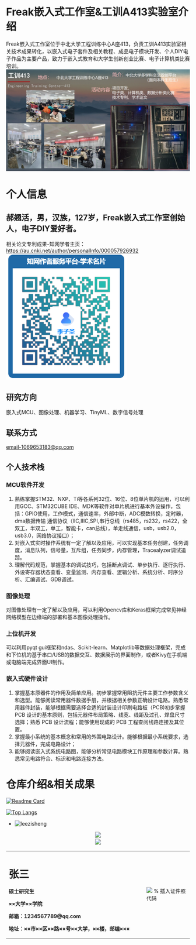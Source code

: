 # Freak嵌入式工作室&工训A413实验室介绍
  Freak嵌入式工作室位于中北大学工程训练中心A座413，负责工训A413实验室相关技术成果转化，以嵌入式电子套件及相关教程、成品电子模块开发、个人DIY电子作品为主要产品，致力于嵌入式教育和大学生创新创业比赛、电子计算机类比赛培训。
![实验室概览](https://github.com/leezisheng/leezisheng/blob/main/111.png)
# 个人信息
## 郝翘活，男，汉族，127岁，Freak嵌入式工作室创始人，电子DIY爱好者。
  相关论文专利成果-知网学者主页：https://au.cnki.net/author/personalInfo/000057926932
![相关论文专利成果](https://github.com/leezisheng/leezisheng/blob/main/6c2cb8b88dd6c158fcfbca3181094fa.png)
## 研究方向
  嵌入式MCU、图像处理、机器学习、TinyML、数字信号处理
## 联系方式
  email-1069653183@qq.com
## 个人技术栈
### MCU软件开发
  1. 熟练掌握STM32、NXP、Ti等各系列32位、16位、8位单片机的运用，可以利用GCC、STM32CUBE IDE、MDK等软件对单片机进行基本外设操作，包括：GPIO使用，工作模式，通信速率，外部中断，ADC模数转换，定时器，dma数据传输 通信协议（IIC,IIIC,SPI,串行总线（rs485，rs232，rs422，全双工，半双工，单工，智能卡，can总线），单走线通信，usb，usb2.0，usb3.0，网络协议接口）；
  2. 对嵌入式实时操作系统有一定了解以及应用，可以实现基本任务创建，任务调度，消息队列，信号量，互斥组，任务同步，内存管理，Tracealyzer调试追踪。
  3. 理解代码规范，掌握基本的调试技巧，包括断点调试、单步执行、逐行执行、外设寄存器状态查看、变量监测、内存查看、逻辑分析、系统分析、时序分析、汇编调试、GDB调试。
### 图像处理
  对图像处理有一定了解以及应用，可以利用Opencv库和Keras框架完成常见神经网络模型在边缘端的部署和基本图像处理操作。 
### 上位机开发
  可以利用pyqt gui框架和ndas、Scikit-learn、Matplotlib等数据处理框架，完成和下位机的基于串口/USB的数据交互、数据展示的界面制作，或者Kivy在手机端或电脑端完成界面UI制作。 
### 嵌入式硬件设计
  1. 掌握基本原器件的作用及简单应用。初步掌握常用阻抗元件主要工作参数含义和选型。能够阅读常用器件数据手册，并根据相关参数正确设计电路。熟悉常用器件封装，能够根据需要选择合适的封装设计印刷电路板（PCB)初步掌握 PCB 设计的基本原则，包括元器件布局策略、线宽、线距及过孔、焊盘尺寸选择；熟悉 PCB 设计流程；能够使用现成的 PCB 工程查阅线路连接及其位置。
  2. 掌握最小系统的基本概念和常用的外围电路设计。能够根据最小系统要求，选择元器件，完成电路设计；
  3. 能够阅读嵌入式系统电路图，能够分析常见电路模块工作原理和参数计算。熟悉常见电路符合、标识和电路连接方法。
# 仓库介绍&相关成果


[![Readme Card](https://github-readme-stats.vercel.app/api?username=leezisheng&show_icons=true&title_color=ffffff&icon_color=bb2acf&text_color=daf7dc&bg_color=151515)](https://github.com/anuraghazra/github-readme-stats)

[![Top Langs](https://github-readme-stats.vercel.app/api/top-langs/?username=leezisheng&layout=compact&exclude_repo=leezisheng.github.io&title_color=ffffff&icon_color=bb2acf&text_color=daf7dc&bg_color=151515)](https://github.com/anuraghazra/github-readme-stats)
+ ![leezisheng](https://komarev.com/ghpvc/?username=leezisheng)
<div align="center"> <img src="https://github-readme-streak-stats.herokuapp.com/?user=leezisheng" /> </div>
<div align="center"> <img src="https://github-readme-activity-graph.vercel.app/graph?username=leezisheng&theme=xcode" /> </div>

<table border="0">
  <tr>
    <td width="75%">
      <h1>张三</h1>
      <p><b>硕士研究生</b></p>
      <p><b>××大学××学院</b></p>
      <p><b>邮箱：1234567789@qq.com</b></p>
      <p><b>地址：××市××区××路××号××大学，××楼，邮编×××</b></p>
    </td>
    <td width="25%">
      <img src="/zhengjianzhao.jpg" width="100%">      % 插入证件照代码
    </td>
  </tr>
</table>

